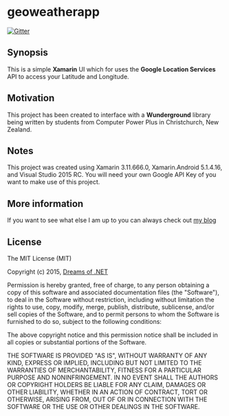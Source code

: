 # geoweatherapp

[![Gitter](https://badges.gitter.im/Join%20Chat.svg)](https://gitter.im/nateforsyth/geoweatherapp?utm_source=badge&utm_medium=badge&utm_campaign=pr-badge)
## Synopsis

This is a simple **Xamarin** UI which for uses the **Google Location Services** API to access your Latitude and Longitude.

## Motivation

This project has been created to interface with a **Wunderground** library being written by students from Computer Power Plus in Christchurch, New Zealand.

## Notes

This project was created using Xamarin 3.11.666.0, Xamarin.Android 5.1.4.16, and Visual Studio 2015 RC. You will need your own Google API Key of you want to make use of this project.

## More information

If you want to see what else I am up to you can always check out <a href="http://www.dreamsof.net/Posts/Blog/">my blog</a>

## License

The MIT License (MIT)

Copyright (c) 2015, <a href="http://www.dreamsof.net/">Dreams of .NET</a>

Permission is hereby granted, free of charge, to any person obtaining a copy
of this software and associated documentation files (the "Software"), to deal
in the Software without restriction, including without limitation the rights
to use, copy, modify, merge, publish, distribute, sublicense, and/or sell
copies of the Software, and to permit persons to whom the Software is
furnished to do so, subject to the following conditions:

The above copyright notice and this permission notice shall be included in
all copies or substantial portions of the Software.

THE SOFTWARE IS PROVIDED "AS IS", WITHOUT WARRANTY OF ANY KIND, EXPRESS OR
IMPLIED, INCLUDING BUT NOT LIMITED TO THE WARRANTIES OF MERCHANTABILITY,
FITNESS FOR A PARTICULAR PURPOSE AND NONINFRINGEMENT. IN NO EVENT SHALL THE
AUTHORS OR COPYRIGHT HOLDERS BE LIABLE FOR ANY CLAIM, DAMAGES OR OTHER
LIABILITY, WHETHER IN AN ACTION OF CONTRACT, TORT OR OTHERWISE, ARISING FROM,
OUT OF OR IN CONNECTION WITH THE SOFTWARE OR THE USE OR OTHER DEALINGS IN
THE SOFTWARE.
